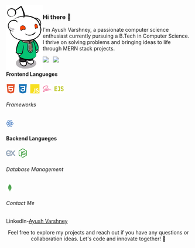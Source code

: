 <img align="left" width="100" src="avatar.webp">

### Hi there 👋
  I'm Ayush Varshney, a passionate computer science enthusiast currently pursuing a B.Tech in Computer Science. I thrive on solving problems and bringing ideas to life through MERN stack projects.

<!-- github stats -->
<picture>
<source srcset="https://github-readme-stats.vercel.app/api?username=28ayush&theme=gotham&bg_color=00000000&show_icons=true&include_all_commits&count_private=true&hide=contribs&hide_border=true&card_width=300&custom_title=My%20Stats" media="(prefers-color-scheme: dark)" />
<source srcset="https://github-readme-stats.vercel.app/api?username=28ayush&bg_color=00000000&show_icons=true&include_all_commits&count_private=true&hide=contribs&hide_border=true&card_width=300&custom_title=My%20Stats" media="(prefers-color-scheme: light), (prefers-color-scheme: no-preference)" />
<img src="https://github-readme-stats.vercel.app/api?username=28ayush&theme=gotham&bg_color=00000000&show_icons=true&include_all_commits&count_private=true&hide=contribs&hide_border=true&card_width=300&custom_title=My%20Stats" />
</picture>&nbsp;
<!-- most used langueges -->
<picture>
<source srcset="https://github-readme-stats.vercel.app/api/top-langs/?username=28ayush&layout=compact&theme=gotham&bg_color=00000000&hide_border=true" media="(prefers-color-scheme: dark)" />
<source srcset="https://github-readme-stats.vercel.app/api/top-langs/?username=28ayush&layout=compact&bg_color=00000000&hide_border=true" media="(prefers-color-scheme: light), (prefers-color-scheme: no-preference)" />
<img src="https://github-readme-stats.vercel.app/api/top-langs/?username=28ayush&layout=compact&theme=gotham&bg_color=00000000&hide_border=true" />
</picture>



#### Frontend Langueges
<code><a href="https://html.spec.whatwg.org/multipage/" title="HTML"><img loading="lazy" height="25" src="icons/html5.svg"></a></code>&nbsp;
<code><a href="https://www.w3.org/TR/CSS/#css" title="CSS"><img loading="lazy" height="25" src="icons/css3.svg"></a></code>&nbsp;
<code><a href="https://www.javascript.com" title="JAVASCRIPT"><img loading="lazy" height="25" src="icons/javascript.svg"></a></code>&nbsp;
<code><a href="https://www.sass-lang.com" title="SCSS"><img loading="lazy" height="25" src="icons/sass.svg"></a></code>&nbsp;
<code><a href="https://www.sass-lang.com" title="SCSS"><img loading="lazy" height="25" src="icons/icons8-ejs.svg"></a></code>&nbsp;

###### Frameworks
<code><a href="https://Reactjs.org/" title="REACTJS"><img loading="lazy" height="20" src="icons/reactdotjs.svg"></a></code>&nbsp;

#### Backend Langueges
<code><a href="https://www.expressjs.com/" title="Express"><img loading="lazy" height="25" src="icons/expressdotjs.svg"></a></code>&nbsp;
<code><a href="https://nodejs.org/" title="NODEJS"><img loading="lazy" height="25" src="icons/nodedotjs.svg"></a></code>&nbsp;

###### Database Management
<code><a href="https://www.mongodb.com/" title="MONGODB"><img loading="lazy" height="20" src="icons/mongodb.svg"></a></code>&nbsp;
<br>

###### Contact Me 
LinkedIn-<a href="https://www.linkedin.com/in/ayush-varshney-7760a7204/">Ayush Varshney</a>

<!-- footer -->
<p align="center">Feel free to explore my projects and reach out if you have any questions or collaboration ideas. Let's code and innovate together! 🚀</p>

